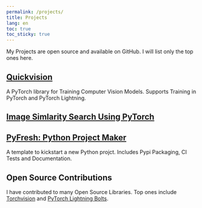 ```yaml
---
permalink: /projects/
title: Projects
lang: en
toc: true
toc_sticky: true
---
```


My Projects are open source and available on GitHub.
I will list only the top ones here.

## [Quickvision](https://github.com/Quick-AI/quickvision)

A PyTorch library for Training Computer Vision Models.
Supports Training in PyTorch and PyTorch Lightning.

## [Image Simlarity Search Using PyTorch](https://github.com/oke-aditya/image_similarity)


## [PyFresh: Python Project Maker](https://github.com/oke-aditya/py_fresh)

A template to kickstart a new Python projct.
Includes Pypi Packaging, CI Tests and Documentation.

## Open Source Contributions

I have contributed to many Open Source Libraries.
Top ones include [Torchvision](https://github.com/pytorch/vision) and [PyTorch Lightning Bolts](https://github.com/PyTorchLightning/pytorch-lightning-bolts).
